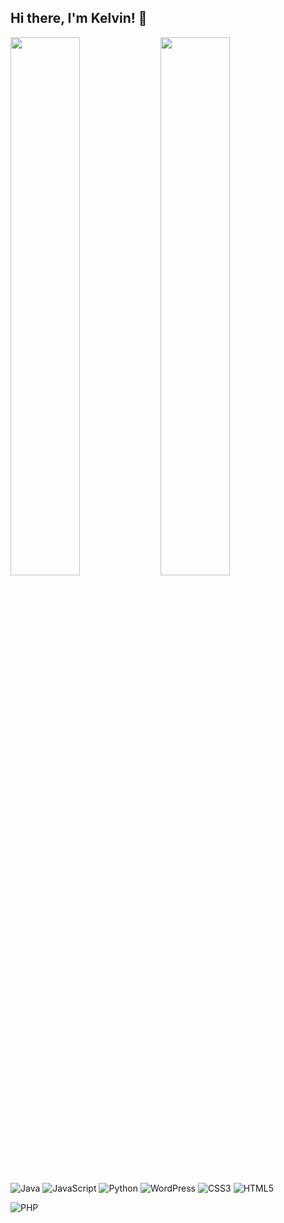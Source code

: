 ## Hi there, I'm Kelvin! 👋

<img align='left' width='47%' src="https://github-readme-stats.vercel.app/api?username=kelvinamaral&show_icons=true&theme=transparent"/>

<img align='left' width='47%' src="https://github-readme-stats.vercel.app/api/top-langs/?username=kelvinamaral&layout=compact"/> 

![Java](https://img.shields.io/badge/java-%23ED8B00.svg?style=for-the-badge&logo=openjdk&logoColor=white)
![JavaScript](https://img.shields.io/badge/javascript-%23323330.svg?style=for-the-badge&logo=javascript&logoColor=%23F7DF1E)
![Python](https://img.shields.io/badge/python-3670A0?style=for-the-badge&logo=python&logoColor=ffdd54)
![WordPress](https://img.shields.io/badge/WordPress-%23117AC9.svg?style=for-the-badge&logo=WordPress&logoColor=white)
![CSS3](https://img.shields.io/badge/css3-%231572B6.svg?style=for-the-badge&logo=css3&logoColor=white)
![HTML5](https://img.shields.io/badge/html5-%23E34F26.svg?style=for-the-badge&logo=html5&logoColor=white)

![PHP](https://img.shields.io/badge/php-%23777BB4.svg?style=for-the-badge&logo=php&logoColor=white)

